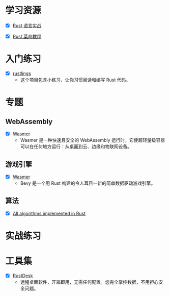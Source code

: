 # 学习资源
- [x] [Rust 语言实战](https://zh.practice.rs/why-exercise.html)
- [x] [Rust 菜鸟教程](https://www.runoob.com/rust/rust-tutorial.html)


# 入门练习
- [x] [rustlings](https://github.com/rust-lang/rustlings)
    - 这个项目包含小练习，让你习惯阅读和编写 Rust 代码。

# 专题
## WebAssembly
- [x] [Wasmer](https://github.com/wasmerio/wasmer)
    - Wasmer 是一种快速且安全的 WebAssembly 运行时，它使超轻量级容器可以在任何地方运行：从桌面到云、边缘和物联网设备。
## 游戏引擎
- [x] [Wasmer](https://github.com/bevyengine/bevy)
    - Bevy 是一个用 Rust 构建的令人耳目一新的简单数据驱动游戏引擎。
## 算法
- [x] [All algorithms implemented in Rust](https://github.com/TheAlgorithms/Rust)


# 实战练习


# 工具集
- [x] [RustDesk](https://github.com/rustdesk/rustdesk/blob/master/docs/README-ZH.md)
    - 远程桌面软件，开箱即用，无需任何配置。您完全掌控数据，不用担心安全问题。